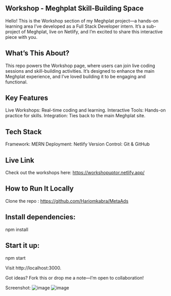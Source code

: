 ## Workshop - Meghplat Skill-Building Space
Hello! This is the Workshop section of my Meghplat project—a hands-on learning area I’ve developed as a Full Stack Developer intern. It’s a sub-project of Meghplat, live on Netlify, and I’m excited to share this interactive piece with you.
## What’s This About?
This repo powers the Workshop page, where users can join live coding sessions and skill-building activities. It’s designed to enhance the main Meghplat experience, and I’ve loved building it to be engaging and functional.

## Key Features

Live Workshops: Real-time coding and learning.
Interactive Tools: Hands-on practice for skills.
Integration: Ties back to the main Meghplat site.

## Tech Stack

Framework: MERN
Deployment: Netlify
Version Control: Git & GitHub

## Live Link
Check out the workshops here: https://workshopuptor.netlify.app/

## How to Run It Locally

Clone the repo :
https://github.com/Hariomkabra/MetaAds


## Install dependencies:
npm install


## Start it up:
npm start


Visit http://localhost:3000.


Got ideas? Fork this or drop me a note—I’m open to collaboration!

Screenshot:
![image](https://github.com/user-attachments/assets/157adf75-fe6a-4cb6-bd77-33d23c9a4162)
![image](https://github.com/user-attachments/assets/be7a8807-05a0-4a26-8af3-2c4f735ba90c)


